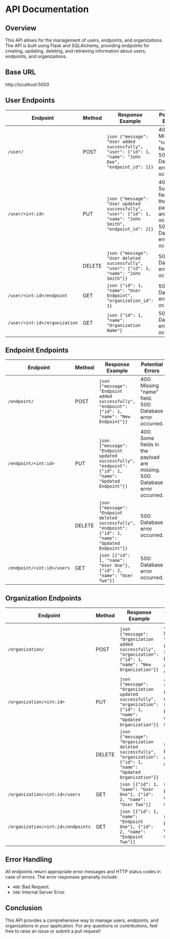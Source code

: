 # API Documentation

## Overview

This API allows for the management of users, endpoints, and organizations. The API is built using Flask and SQLAlchemy, providing endpoints for creating, updating, deleting, and retrieving information about users, endpoints, and organizations.

## Base URL

http://localhost:5000


## User Endpoints

| Endpoint                       | Method | Response Example                                         | Potential Errors                                      |
|-------------------------------|--------|---------------------------------------------------------|------------------------------------------------------|
| `/user/`                      | POST   | ```json {"message": "User added successfully", "user": {"id": 1, "name": "John Doe", "endpoint_id": 1}} ``` | 400: Missing "name" field.<br>500: Database error occurred. |
| `/user/<int:id>`              | PUT    | ```json {"message": "User updated successfully", "user": {"id": 1, "name": "John Smith", "endpoint_id": 2}} ``` | 400: Some fields in the payload are missing.<br>500: Database error occurred. |
|                               | DELETE | ```json {"message": "User deleted successfully", "user": {"id": 1, "name": "John Smith"}} ``` | 500: Database error occurred.                         |
| `/user/<int:id>/endpoint`     | GET    | ```json {"id": 1, "name": "User Endpoint", "organization_id": 1}``` | 500: Database error occurred.                         |
| `/user/<int:id>/organization`  | GET    | ```json {"id": 1, "name": "Organization Name"}```   | 500: Database error occurred.                         |

## Endpoint Endpoints

| Endpoint                       | Method | Response Example                                         | Potential Errors                                      |
|-------------------------------|--------|---------------------------------------------------------|------------------------------------------------------|
| `/endpoint/`                  | POST   | ```json {"message": "Endpoint added successfully", "endpoint": {"id": 1, "name": "New Endpoint"}}``` | 400: Missing "name" field.<br>500: Database error occurred. |
| `/endpoint/<int:id>`          | PUT    | ```json {"message": "Endpoint updated successfully", "endpoint": {"id": 1, "name": "Updated Endpoint"}}``` | 400: Some fields in the payload are missing.<br>500: Database error occurred. |
|                               | DELETE | ```json {"message": "Endpoint deleted successfully", "endpoint": {"id": 1, "name": "Updated Endpoint"}}``` | 500: Database error occurred.                         |
| `/endpoint/<int:id>/users`    | GET    | ```json [{"id": 1, "name": "User One"}, {"id": 2, "name": "User Two"}]``` | 500: Database error occurred.                         |

## Organization Endpoints

| Endpoint                       | Method | Response Example                                         | Potential Errors                                      |
|-------------------------------|--------|---------------------------------------------------------|------------------------------------------------------|
| `/organization/`              | POST   | ```json {"message": "Organization added successfully", "organization": {"id": 1, "name": "New Organization"}}``` | 400: Missing "name" field.<br>500: Database error occurred. |
| `/organization/<int:id>`      | PUT    | ```json {"message": "Organization updated successfully", "organization": {"id": 1, "name": "Updated Organization"}}``` | 400: The "name" field is required.<br>500: Database error occurred. |
|                               | DELETE | ```json {"message": "Organization deleted successfully", "organization": {"id": 1, "name": "Updated Organization"}}``` | 500: Database error occurred.                         |
| `/organization/<int:id>/users` | GET    | ```json [{"id": 1, "name": "User One"}, {"id": 2, "name": "User Two"}]``` | 500: Database error occurred.                         |
| `/organization/<int:id>/endpoints` | GET | ```json [{"id": 1, "name": "Endpoint One"}, {"id": 2, "name": "Endpoint Two"}]``` | 500: Database error occurred.                         |

## Error Handling

All endpoints return appropriate error messages and HTTP status codes in case of errors. The error responses generally include:
- `400`: Bad Request.
- `500`: Internal Server Error.

## Conclusion

This API provides a comprehensive way to manage users, endpoints, and organizations in your application. For any questions or contributions, feel free to raise an issue or submit a pull request!
